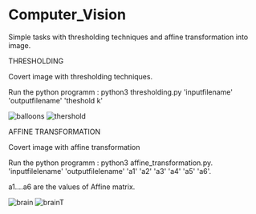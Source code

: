 # Computer_Vision
Simple tasks with thresholding techniques and affine transformation into image.

THRESHOLDING

Covert image with thresholding techniques.

Run the python programm : python3 thresholding.py 'inputfilename' 'outputfilename' 'theshold k'
  
  
![balloons](https://user-images.githubusercontent.com/81445900/113358868-425ca780-934f-11eb-8737-e709332ecad4.png)
![thershold](https://user-images.githubusercontent.com/81445900/113362112-4213da80-9356-11eb-84b8-ddb20cb7595f.png)



AFFINE TRANSFORMATION

Covert image with affine transformation

Run the python programm : python3 affine_transformation.py. 'inputfilelename' 'outputfilelename' 'a1' 'a2' 'a3' 'a4' 'a5' 'a6'.
  
a1....a6 are the values of Affine matrix.


![brain](https://user-images.githubusercontent.com/81445900/113358336-4cca7180-934e-11eb-9e57-c46f7f4d1ee7.png)
![brainT](https://user-images.githubusercontent.com/81445900/113362183-77b8c380-9356-11eb-9a32-ed366117b1fe.png)




